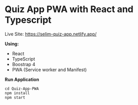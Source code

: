 # Quiz App PWA with React and Typescript

Live Site: https://selim-quiz-app.netlify.app/

**Using:**

* React
* TypeScript
* Boostrap 4
* PWA (Service worker and Manifest)

**Run Application**

```
cd Quiz-App-PWA
npm install
npm start
```
